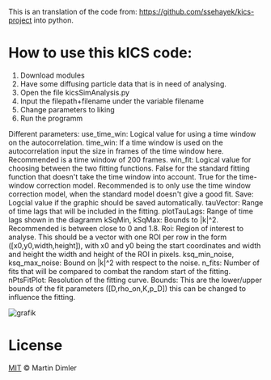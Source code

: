 This is an translation of the code from: https://github.com/ssehayek/kics-project into python.

# How to use this kICS code:

1. Download modules
2. Have some diffusing particle data that is in need of analysing.
3. Open the file kicsSimAnalysis.py
4. Input the filepath+filename under the variable filename
5. Change parameters to liking
6. Run the programm

Different parameters:
use_time_win: Logical value for using a time window on the autocorrelation.
time_win: If a time window is used on the autocorrelation input the size in frames of the time window here. Recommended is a time window of 200 frames.
win_fit: Logical value for choosing between the two fitting functions. False for the standard fitting function that doesn't take the time window into account. True for the time-window correction model. Recommended is to only use the time window correction model, when the standard model doesn't give a good fit.
Save: Logcial value if the graphic should be saved automatically.
tauVector: Range of time lags that will be included in the fitting. 
plotTauLags: Range of time lags shown in the diagramm
kSqMin, kSqMax: Bounds to |k|^2. Recommended is between close to 0 and 1.8.
Roi: Region of interest to analyse. This should be a vector with one ROI per row in the form ([x0,y0,width,height]), with x0 and y0 being the start coordinates and width and height the width and height of the ROI in pixels.
ksq_min_noise, ksq_max_noise: Bound on |k|^2 with respect to the noise.
n_fits: Number of fits that will be compared to combat the random start of the fitting.
nPtsFitPlot: Resolution of the fitting curve.
Bounds: This are the lower/upper bounds of the fit parameters ([D,rho_on,K,p_D]) this can be changed to influence the fitting.


![grafik](https://github.com/MDimler/kICS_translation/assets/113688502/c0327eed-d006-4987-9713-cbbfb7393404)

# License
[MIT](LICENSE) © Martin Dimler

